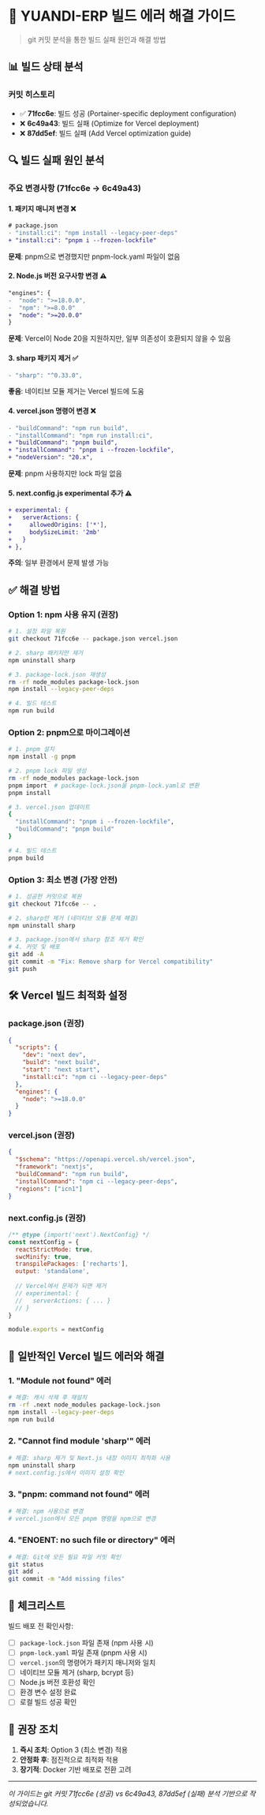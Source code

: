# 🔧 YUANDI-ERP 빌드 에러 해결 가이드

> git 커밋 분석을 통한 빌드 실패 원인과 해결 방법

## 📊 빌드 상태 분석

### 커밋 히스토리
- ✅ **71fcc6e**: 빌드 성공 (Portainer-specific deployment configuration)
- ❌ **6c49a43**: 빌드 실패 (Optimize for Vercel deployment)
- ❌ **87dd5ef**: 빌드 실패 (Add Vercel optimization guide)

## 🔍 빌드 실패 원인 분석

### 주요 변경사항 (71fcc6e → 6c49a43)

#### 1. 패키지 매니저 변경 ❌
```diff
# package.json
- "install:ci": "npm install --legacy-peer-deps"
+ "install:ci": "pnpm i --frozen-lockfile"
```
**문제**: pnpm으로 변경했지만 pnpm-lock.yaml 파일이 없음

#### 2. Node.js 버전 요구사항 변경 ⚠️
```diff
"engines": {
-  "node": ">=18.0.0",
-  "npm": ">=8.0.0"
+  "node": ">=20.0.0"
}
```
**문제**: Vercel이 Node 20을 지원하지만, 일부 의존성이 호환되지 않을 수 있음

#### 3. sharp 패키지 제거 ✅
```diff
- "sharp": "^0.33.0",
```
**좋음**: 네이티브 모듈 제거는 Vercel 빌드에 도움

#### 4. vercel.json 명령어 변경 ❌
```diff
- "buildCommand": "npm run build",
- "installCommand": "npm run install:ci",
+ "buildCommand": "pnpm build",
+ "installCommand": "pnpm i --frozen-lockfile",
+ "nodeVersion": "20.x",
```
**문제**: pnpm 사용하지만 lock 파일 없음

#### 5. next.config.js experimental 추가 ⚠️
```diff
+ experimental: {
+   serverActions: {
+     allowedOrigins: ['*'],
+     bodySizeLimit: '2mb'
+   }
+ },
```
**주의**: 일부 환경에서 문제 발생 가능

## ✅ 해결 방법

### Option 1: npm 사용 유지 (권장)
```bash
# 1. 설정 파일 복원
git checkout 71fcc6e -- package.json vercel.json

# 2. sharp 패키지만 제거
npm uninstall sharp

# 3. package-lock.json 재생성
rm -rf node_modules package-lock.json
npm install --legacy-peer-deps

# 4. 빌드 테스트
npm run build
```

### Option 2: pnpm으로 마이그레이션
```bash
# 1. pnpm 설치
npm install -g pnpm

# 2. pnpm lock 파일 생성
rm -rf node_modules package-lock.json
pnpm import  # package-lock.json을 pnpm-lock.yaml로 변환
pnpm install

# 3. vercel.json 업데이트
{
  "installCommand": "pnpm i --frozen-lockfile",
  "buildCommand": "pnpm build"
}

# 4. 빌드 테스트
pnpm build
```

### Option 3: 최소 변경 (가장 안전)
```bash
# 1. 성공한 커밋으로 복원
git checkout 71fcc6e -- .

# 2. sharp만 제거 (네이티브 모듈 문제 해결)
npm uninstall sharp

# 3. package.json에서 sharp 참조 제거 확인
# 4. 커밋 및 배포
git add -A
git commit -m "Fix: Remove sharp for Vercel compatibility"
git push
```

## 🛠️ Vercel 빌드 최적화 설정

### package.json (권장)
```json
{
  "scripts": {
    "dev": "next dev",
    "build": "next build",
    "start": "next start",
    "install:ci": "npm ci --legacy-peer-deps"
  },
  "engines": {
    "node": ">=18.0.0"
  }
}
```

### vercel.json (권장)
```json
{
  "$schema": "https://openapi.vercel.sh/vercel.json",
  "framework": "nextjs",
  "buildCommand": "npm run build",
  "installCommand": "npm ci --legacy-peer-deps",
  "regions": ["icn1"]
}
```

### next.config.js (권장)
```javascript
/** @type {import('next').NextConfig} */
const nextConfig = {
  reactStrictMode: true,
  swcMinify: true,
  transpilePackages: ['recharts'],
  output: 'standalone',
  
  // Vercel에서 문제가 되면 제거
  // experimental: {
  //   serverActions: { ... }
  // }
}

module.exports = nextConfig
```

## 🚨 일반적인 Vercel 빌드 에러와 해결

### 1. "Module not found" 에러
```bash
# 해결: 캐시 삭제 후 재설치
rm -rf .next node_modules package-lock.json
npm install --legacy-peer-deps
npm run build
```

### 2. "Cannot find module 'sharp'" 에러
```bash
# 해결: sharp 제거 및 Next.js 내장 이미지 최적화 사용
npm uninstall sharp
# next.config.js에서 이미지 설정 확인
```

### 3. "pnpm: command not found" 에러
```bash
# 해결: npm 사용으로 변경
# vercel.json에서 모든 pnpm 명령을 npm으로 변경
```

### 4. "ENOENT: no such file or directory" 에러
```bash
# 해결: Git에 모든 필요 파일 커밋 확인
git status
git add .
git commit -m "Add missing files"
```

## 📝 체크리스트

빌드 배포 전 확인사항:

- [ ] `package-lock.json` 파일 존재 (npm 사용 시)
- [ ] `pnpm-lock.yaml` 파일 존재 (pnpm 사용 시)  
- [ ] `vercel.json`의 명령어가 패키지 매니저와 일치
- [ ] 네이티브 모듈 제거 (sharp, bcrypt 등)
- [ ] Node.js 버전 호환성 확인
- [ ] 환경 변수 설정 완료
- [ ] 로컬 빌드 성공 확인

## 🎯 권장 조치

1. **즉시 조치**: Option 3 (최소 변경) 적용
2. **안정화 후**: 점진적으로 최적화 적용
3. **장기적**: Docker 기반 배포로 전환 고려

---

*이 가이드는 git 커밋 71fcc6e (성공) vs 6c49a43, 87dd5ef (실패) 분석 기반으로 작성되었습니다.*